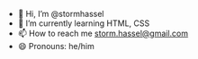 - 👋 Hi, I’m @stormhassel
- 🌱 I’m currently learning HTML, CSS
- 📫 How to reach me storm.hassel@gmail.com
- 😄 Pronouns: he/him

<!---
stormhassel/stormhassel is a ✨ special ✨ repository because its `README.md` (this file) appears on your GitHub profile.
You can click the Preview link to take a look at your changes.
--->
